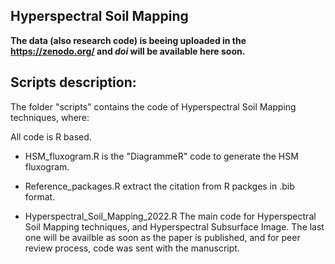 ## Hyperspectral Soil Mapping

**The data (also research code) is beeing uploaded in the https://zenodo.org/ and *doi* will be available here soon.**


## Scripts description:

The folder "scripts" contains the code of Hyperspectral Soil Mapping techniques, where:

All code is R based.

- HSM_fluxogram.R
is the "DiagrammeR" code to generate the HSM fluxogram.

- Reference_packages.R
extract the citation from R packges in .bib format.

- Hyperspectral_Soil_Mapping_2022.R
The main code for Hyperspectral Soil Mapping techniques, and Hyperspectral Subsurface Image.
The last one will be availble as soon as the paper is published, and for peer review process, code was sent with the manuscript.
